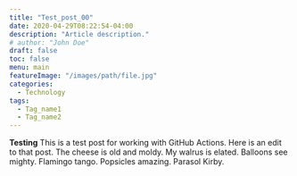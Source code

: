 ```yaml
---
title: "Test_post_00"
date: 2020-04-29T08:22:54-04:00
description: "Article description."
# author: "John Doe"
draft: false
toc: false
menu: main
featureImage: "/images/path/file.jpg"
categories:
  - Technology
tags:
  - Tag_name1
  - Tag_name2
---
```


**Testing**
This is a test post for working with GitHub Actions. Here is an edit to that post. The cheese is old and moldy. My walrus is elated. Balloons see mighty.
Flamingo tango. Popsicles amazing. Parasol Kirby.